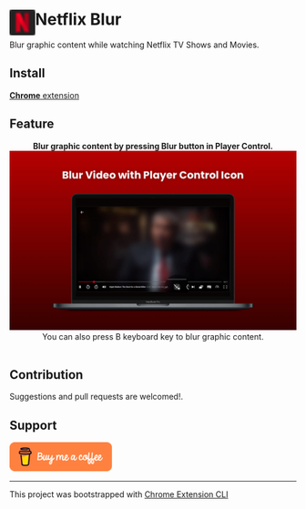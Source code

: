 # <img src="public/icons/icon_128.png" width="45" align="left"> Netflix Blur

Blur graphic content while watching Netflix TV Shows and Movies.

## Install

[**Chrome** extension]() <!-- TODO: Add chrome extension link inside parenthesis -->

## Feature

<div align="center">

**Blur graphic content by pressing Blur button in Player Control.**<br/>
<img src="./assets/Preview.jpg" width="600" /><br/>
<bpressing>You can also press B keyboard key to blur graphic content.</b><br/><br/>

</div>

## Contribution

Suggestions and pull requests are welcomed!.

## Support

<a href="https://www.buymeacoffee.com/dutiyesh" target="_blank">
  <img src="./assets/bmc-button.png" alt="Support by Buying Me A Coffee" width="180" />
</a>

---

This project was bootstrapped with [Chrome Extension CLI](https://github.com/dutiyesh/chrome-extension-cli)
